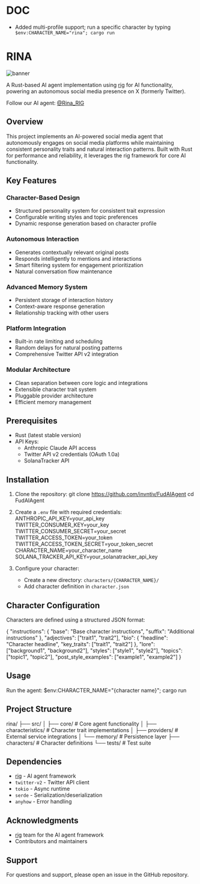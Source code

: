 # DOC

- Added multi-profile support; run a specific character by typing ` $env:CHARACTER_NAME="rina"; cargo run`

# RINA

![banner](https://github.com/user-attachments/assets/0a999247-098b-4ba9-9126-45d8ccc17c86)

A Rust-based AI agent implementation using [rig](https://github.com/0xPlaygrounds/rig) for AI functionality, powering an autonomous social media presence on X (formerly Twitter).

Follow our AI agent: [@Rina_RIG](https://x.com/Rina_RIG)

## Overview

This project implements an AI-powered social media agent that autonomously engages on social media platforms while maintaining consistent personality traits and natural interaction patterns. Built with Rust for performance and reliability, it leverages the rig framework for core AI functionality.

## Key Features

### Character-Based Design

- Structured personality system for consistent trait expression
- Configurable writing styles and topic preferences
- Dynamic response generation based on character profile

### Autonomous Interaction

- Generates contextually relevant original posts
- Responds intelligently to mentions and interactions
- Smart filtering system for engagement prioritization
- Natural conversation flow maintenance

### Advanced Memory System

- Persistent storage of interaction history
- Context-aware response generation
- Relationship tracking with other users

### Platform Integration

- Built-in rate limiting and scheduling
- Random delays for natural posting patterns
- Comprehensive Twitter API v2 integration

### Modular Architecture

- Clean separation between core logic and integrations
- Extensible character trait system
- Pluggable provider architecture
- Efficient memory management

## Prerequisites

- Rust (latest stable version)
- API Keys:
  - Anthropic Claude API access
  - Twitter API v2 credentials (OAuth 1.0a)
  - SolanaTracker API

## Installation

1. Clone the repository:
   git clone https://github.com/invntiv/FudAIAgent
   cd FudAIAgent

2. Create a `.env` file with required credentials:
   ANTHROPIC_API_KEY=your_api_key
   TWITTER_CONSUMER_KEY=your_key
   TWITTER_CONSUMER_SECRET=your_secret
   TWITTER_ACCESS_TOKEN=your_token
   TWITTER_ACCESS_TOKEN_SECRET=your_token_secret
   CHARACTER_NAME=your_character_name
   SOLANA_TRACKER_API_KEY=your_solanatracker_api_key

4. Configure your character:
   - Create a new directory: `characters/{CHARACTER_NAME}/`
   - Add character definition in `character.json`

## Character Configuration

Characters are defined using a structured JSON format:

{
"instructions": {
"base": "Base character instructions",
"suffix": "Additional instructions"
},
"adjectives": ["trait1", "trait2"],
"bio": {
"headline": "Character headline",
"key_traits": ["trait1", "trait2"]
},
"lore": ["background1", "background2"],
"styles": ["style1", "style2"],
"topics": ["topic1", "topic2"],
"post_style_examples": ["example1", "example2"]
}

## Usage

Run the agent:
$env:CHARACTER_NAME="{character name}"; cargo run

## Project Structure

rina/
├── src/
│ ├── core/ # Core agent functionality
│ ├── characteristics/ # Character trait implementations
│ ├── providers/ # External service integrations
│ └── memory/ # Persistence layer
├── characters/ # Character definitions
└── tests/ # Test suite

## Dependencies

- [rig](https://github.com/0xPlaygrounds/rig) - AI agent framework
- `twitter-v2` - Twitter API client
- `tokio` - Async runtime
- `serde` - Serialization/deserialization
- `anyhow` - Error handling

## Acknowledgments

- [rig](https://github.com/0xPlaygrounds/rig) team for the AI agent framework
- Contributors and maintainers

## Support

For questions and support, please open an issue in the GitHub repository.
